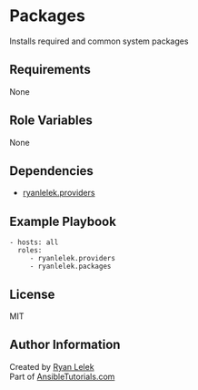 Packages
========

Installs required and common system packages

Requirements
------------

None

Role Variables
--------------

None

Dependencies
------------

- [ryanlelek.providers](https://galaxy.ansible.com/ryanlelek/providers/)

Example Playbook
----------------

    - hosts: all
      roles:
         - ryanlelek.providers
         - ryanlelek.packages

License
-------

MIT

Author Information
------------------

Created by [Ryan Lelek](https://www.ryanlelek.com)  
Part of [AnsibleTutorials.com](http://www.ansibletutorials.com)

